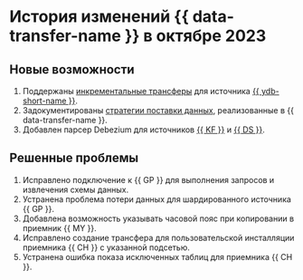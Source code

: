 # История изменений {{ data-transfer-name }} в октябре 2023

## Новые возможности

1. Поддержаны [инкрементальные трансферы](../concepts/regular-incremental-copy.md) для источника [{{ ydb-short-name }}](../operations/endpoint/source/ydb.md).
1. Задокументированы [стратегии поставки данных](../concepts/delivery-configuration.md), реализованные в {{ data-transfer-name }}.  
1. Добавлен парсер Debezium для источников [{{ KF }}](../operations/endpoint/source/kafka.md) и [{{ DS }}](../operations/endpoint/source/data-streams.md).

## Решенные проблемы

1. Исправлено подключение к {{ GP }} для выполнения запросов и извлечения схемы данных.
1. Устранена проблема потери данных для шардированного источника {{ GP }}.
1. Добавлена возможность указывать часовой пояс при копировании в приемник {{ MY }}.
1. Исправлено создание трансфера для пользовательской инсталляции приемника {{ CH }} с указанной подсетью.
1. Устранена ошибка показа исключенных таблиц для приемника {{ CH }}.
